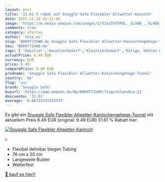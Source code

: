 ```yaml
---
layout: post
title: '31.61 % rabat auf Snuggle Safe Flexibler Allwetter-Kaninch'
date: 2021-11-18 21:11:44
image: 'https://m.media-amazon.com/images/I/51o1TXThPDL._SL500_._SL400_.jpg'
comments: true
category: ofertas
author: 'tole.es'
slug: 'B004T72VW0-de Snuggle Safe Flexibler Allwetter-Kaninchengehege-Tunnel'
sku: 'B004T72VW0-de'
tags: [ 'Haustier','Haustierbedarf','Kleintierbedarf','Käfige, Höhlen & Schlafplätze für Kleintiere','Röhren & Tunnel für Kleintiere','snuggle safe', ]
actualPrice: 6.49 EUR
currency: EUR
price: 6.49
comparePrice: 9.49 EUR
prodname: 'Snuggle Safe Flexibler Allwetter-Kaninchengehege-Tunnel'
country: 'de'
flag: '🇩🇪'
brand: 'Snuggle Safe'
buyurl: 'https://www.amazon.de/dp/B004T72VW0/?tag=tolees0ca-21'
descuento: '31.61'
average: '6.68333333333333'
---
```


Es gibt ein [Snuggle Safe Flexibler Allwetter-Kaninchengehege-Tunnel](https://www.amazon.de/dp/B004T72VW0/?tag=tolees0ca-21) mit aktuellem Preis 6.49 EUR (original: 9.49 EUR) 31.61 % Rabatt hier:

[![Snuggle Safe Flexibler Allwetter-Kaninch](https://m.media-amazon.com/images/I/51o1TXThPDL._SL500_._SL400_.jpg)](https://www.amazon.de/dp/B004T72VW0/?tag=tolees0ca-21)

ℹ️:

- Flexibel dehnbar biegen Tubing
- 76 cm x 20 cm
- Langeweile Buster
- Wetterfest

[🛒 kauf es hier!!](https://www.amazon.de/dp/B004T72VW0/?tag=tolees0ca-21)
